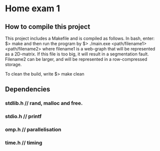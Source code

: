 # Home exam 1

## How to compile this project
This project includes a Makefile and is compiled as follows. In bash, enter:
  $> make
and then run the program by
  $> ./main.exe <path/filename1> <path/filename2>
where filename1 is a web-graph that will be represented as a 2D-matrix. If this file is too big, it will result in a segmentation fault. Filename2 can be larger, and will be represented in a row-compressed storage.

To clean the build, write
$> make clean

## Dependencies
### stdlib.h // rand, malloc and free.
### stdio.h  // printf
### omp.h    // parallelisation
### time.h   // timing
